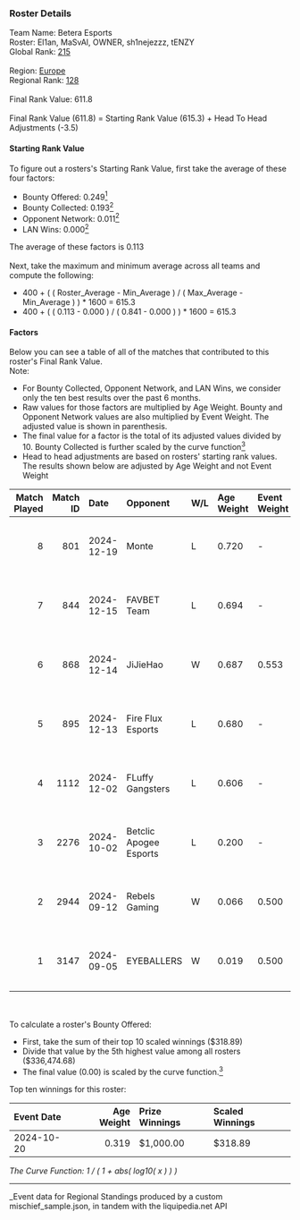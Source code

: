 ### Roster Details<br />
Team Name: Betera Esports<br />
Roster: El1an, MaSvAl, OWNER, sh1nejezzz, tENZY<br />
Global Rank: [215](../../standings_global_2025_03_01.md)<br />
<br />
Region: [Europe]( ../../standings_europe_2025_03_01.md)<br />
Regional Rank: [128]( ../../standings_europe_2025_03_01.md)<br />
<br />
Final Rank Value:  611.8<br />
<br />
Final Rank Value (611.8) = Starting Rank Value (615.3) + Head To Head Adjustments (-3.5)<br />

#### Starting Rank Value<br />
To figure out a rosters's Starting Rank Value, first take the average of these four factors:<br />
- Bounty Offered: 0.249[<sup>1</sup>](#table2)
- Bounty Collected: 0.193[<sup>2</sup>](#table1)
- Opponent Network: 0.011[<sup>2</sup>](#table1)
- LAN Wins: 0.000[<sup>2</sup>](#table1)

The average of these factors is 0.113<br />
<br />
Next, take the maximum and minimum average across all teams and compute the following:<br />
- 400 + ( ( Roster_Average - Min_Average ) / ( Max_Average - Min_Average ) ) * 1600 = 615.3
- 400 + ( ( 0.113 - 0.000 ) / ( 0.841 - 0.000 ) ) * 1600 = 615.3


#### Factors<br />
Below you can see a table of all of the matches that contributed to this roster's Final Rank Value.<br />
Note:<br />

- For Bounty Collected, Opponent Network, and LAN Wins, we consider only the ten best results over the past 6 months.
- Raw values for those factors are multiplied by Age Weight. Bounty and Opponent Network values are also multiplied by Event Weight. The adjusted value is shown in parenthesis.
- The final value for a factor is the total of its adjusted values divided by 10. Bounty Collected is further scaled by the curve function[<sup>3</sup>](#curveFunction)
- Head to head adjustments are based on rosters' starting rank values. The results shown below are adjusted by Age Weight and not Event Weight
<span id="table1"></span><br />


| Match Played | Match ID | Date       | Opponent               | W/L | Age Weight | Event Weight | Bounty Collected | Opponent Network | LAN Wins  | H2H Adj. | Roster                                     |
| -: | -: | :- | :- | :- | :- | :- | :- | :- | :- | -: | :- |
|            8 |      801 | 2024-12-19 | Monte                  | L   | 0.720      | -            | -                | -                | -         |    -3.52 | El1an, MaSvAl, OWNER, sh1nejezzz, tENZY    |
|            7 |      844 | 2024-12-15 | FAVBET Team            | L   | 0.694      | -            | -                | -                | -         |    -3.43 | El1an, MaSvAl, OWNER, sh1nejezzz, supra    |
|            6 |      868 | 2024-12-14 | JiJieHao               | W   | 0.687      | 0.553        | 0.000 (0.000)    | 0.261 (0.099)    | 0 (0.000) |    12.97 | El1an, MaSvAl, OWNER, sh1nejezzz, supra    |
|            5 |      895 | 2024-12-13 | Fire Flux Esports      | L   | 0.680      | -            | -                | -                | -         |    -2.69 | El1an, MaSvAl, OWNER, sh1nejezzz, supra    |
|            4 |     1112 | 2024-12-02 | FLuffy Gangsters       | L   | 0.606      | -            | -                | -                | -         |    -6.45 | El1an, MaSvAl, OWNER, sh1nejezzz, tENZY    |
|            3 |     2276 | 2024-10-02 | Betclic Apogee Esports | L   | 0.200      | -            | -                | -                | -         |    -2.34 | El1an, MaSvAl, OWNER, sh1nejezzz, tripex17 |
|            2 |     2944 | 2024-09-12 | Rebels Gaming          | W   | 0.066      | 0.500        | 0.009 (0.000)    | 0.318 (0.011)    | 0 (0.000) |     1.47 | El1an, MaSvAl, OWNER, sh1nejezzz, tripex17 |
|            1 |     3147 | 2024-09-05 | EYEBALLERS             | W   | 0.019      | 0.500        | 0.019 (0.000)    | 0.360 (0.003)    | 0 (0.000) |     0.46 | El1an, MaSvAl, OWNER, sh1nejezzz, tripex17 |

<br />
<span id="table2"></span><br />
To calculate a roster's Bounty Offered:<br />

- First, take the sum of their top 10 scaled winnings ($318.89)
- Divide that value by the 5th highest value among all rosters ($336,474.68)
- The final value (0.00) is scaled by the curve function.[<sup>3</sup>](#curveFunction)

Top ten winnings for this roster:<br />

| Event Date | Age Weight | Prize Winnings | Scaled Winnings |
| :- | -: | :- | :- |
| 2024-10-20 |      0.319 | $1,000.00      | $318.89         |


<span id="curveFunction"></span>_The Curve Function: 1 / ( 1 + abs( log10( x ) ) )_<br />

---
_Event data for Regional Standings produced by a custom mischief_sample.json, in tandem with the liquipedia.net API<br />
